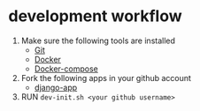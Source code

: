 # development workflow
1. Make sure the following tools are installed
    * [Git](https://git-scm.com/book/en/v2/Getting-Started-Installing-Git)
    * [Docker](https://docs.docker.com/v1.8/installation/)
    * [Docker-compose](https://docs.docker.com/compose/install/)
2. Fork the following apps in your github account
    * [django-app](https://github.com/devwf/django-app)
3. RUN `dev-init.sh <your github username>`
